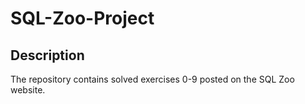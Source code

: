# SQL-Zoo-Project

## Description

The repository contains solved exercises 0-9 posted on the SQL Zoo website.
